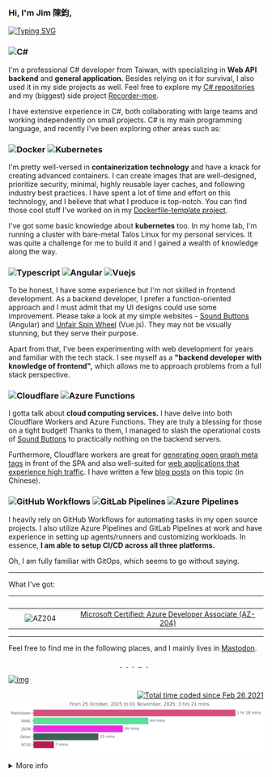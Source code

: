 ### Hi, I'm Jim 陳鈞,

[![Typing SVG](https://readme-typing-svg.demolab.com/?lines=👋+hailing+from+Taiwan!;💼+a+professional+C%23+developer.;❤️+an+advocate+for+open+source!;🐋+familiar+with+Docker.;☁️+have+several+cloud+computing+development+experiences.&width=650&pause=1500)](https://git.io/typing-svg)

### ![C#](https://img.shields.io/badge/C%23-239120?style=for-the-badge&logo=csharp&logoColor=white) 

I'm a professional C# developer from Taiwan, with specializing in **Web API backend** and **general application.** Besides relying on it for survival, I also used it in my side projects as well. Feel free to explore my [C# repositories](https://github.com/jim60105?tab=repositories&q=&type=&language=c%23&sort=) and my (biggest) side project [Recorder-moe](https://github.com/Recorder-moe).

I have extensive experience in C#, both collaborating with large teams and working independently on small projects. C# is my main programming language, and recently I've been exploring other areas such as:

### ![Docker](https://img.shields.io/badge/Docker-2CA5E0?style=for-the-badge&logo=docker&logoColor=white) ![Kubernetes](https://img.shields.io/badge/kubernetes-326CE5?&style=for-the-badge&logo=kubernetes&logoColor=white)

I'm pretty well-versed in **containerization technology** and have a knack for creating advanced containers. I can create images that are well-designed, prioritize security, minimal, highly reusable layer caches, and following industry best practices. I have spent a lot of time and effort on this technology, and I believe that what I produce is top-notch. You can find those cool stuff I've worked on in my [Dockerfile-template project](https://github.com/jim60105/Dockerfile-template).

I've got some basic knowledge about **kubernetes** too. In my home lab, I'm running a cluster with bare-metal Talos Linux for my personal services. It was quite a challenge for me to build it and I gained a wealth of knowledge along the way.

### ![Typescript](https://img.shields.io/badge/TypeScript-007ACC?style=for-the-badge&logo=typescript&logoColor=white) ![Angular](https://img.shields.io/badge/Angular-DD0031?style=for-the-badge&logo=angular&logoColor=white) ![Vuejs](https://img.shields.io/badge/Vue%20js-35495E?style=for-the-badge&logo=vuedotjs&logoColor=4FC08D)

To be honest, I have some experience but I'm not skilled in frontend development. As a backend developer, I prefer a function-oriented approach and I must admit that my UI designs could use some improvement. Please take a look at my simple websites - [Sound Buttons](https://sound-buttons.click/) (Angular) and [Unfair Spin Wheel](https://unfair.spin-wheel.click/) (Vue.js). They may not be visually stunning, but they serve their purpose.

Apart from that, I've been experimenting with web development for years and familiar with the tech stack. I see myself as a **"backend developer with knowledge of frontend",** which allows me to approach problems from a full stack perspective.

### ![Cloudflare](https://img.shields.io/badge/Cloudflare-F38020?style=for-the-badge&logo=Cloudflare&logoColor=white) ![Azure Functions](https://img.shields.io/badge/Azure_Functions-0062AD?style=for-the-badge&logo=azure-functions&logoColor=white)

I gotta talk about **cloud computing services.** I have delve into both Cloudflare Workers and Azure Functions. They are truly a blessing for those on a tight budget! Thanks to them, I managed to slash the operational costs of [Sound Buttons](https://github.com/sound-buttons/sound-buttons_upload-backend) to practically nothing on the backend servers.

Furthermore, Cloudflare workers are great for [generating open graph meta tags](https://github.com/Recorder-moe/OpenGraphTagBuilder) in front of the SPA and also well-suited for [web applications that experience high traffic](https://github.com/jim60105/simple-poll-system). I have written a few [blog posts](https://blog.maki0419.com/search/label/Cloudflare) on this topic (in Chinese).

### ![GitHub Workflows](https://img.shields.io/badge/GitHub-100000?style=for-the-badge&logo=github&logoColor=white) ![GitLab Pipelines](https://img.shields.io/badge/GitLab-330F63?style=for-the-badge&logo=gitlab&logoColor=white) ![Azure Pipelines](https://img.shields.io/badge/Azure_DevOps-0078D7?style=for-the-badge&logo=azure-devops&logoColor=white)

I heavily rely on GitHub Workflows for automating tasks in my open source projects. I also utilize Azure Pipelines and GitLab Pipelines at work and have experience in setting up agents/runners and customizing workloads. In essence, **I am able to setup CI/CD across all three platforms.**

Oh, I am fully familiar with GitOps, which seems to go without saying.

---

What I've got:

|　　　　　　　　||
:--:|:--:
![AZ204](https://github.com/jim60105/jim60105/assets/16995691/9a8ecdaa-cb5f-42c2-908a-ada3200a5ce9)|[Microsoft Certified: Azure Developer Associate (AZ-204)](https://learn.microsoft.com/zh-tw/users/jim60105/credentials/10e1317911550c2)

---

Feel free to find me in the following places, and I mainly lives in [Mastodon](https://liker.social/@jim60105).

<p align='center'>
    <a href="http://blog.maki0419.com" target="_blank" rel="noopener noreferrer">
        <img src="https://github.com/jim60105/jim60105/raw/master/images/social/blogger.png" width="80px" alt="">
    </a>&nbsp;
    <a rel="me" href="https://liker.social/@jim60105" target="_blank" rel="noopener">
        <img src="https://github.com/jim60105/jim60105/raw/master/images/social/mastodon.png" width="80px" alt="">
    </a>&nbsp;
    <a href="https://www.facebook.com/jim60105/" target="_blank" rel="noopener noreferrer">
        <img src="https://github.com/jim60105/jim60105/raw/master/images/social/facebook.png" width="80px" alt="">
    </a>&nbsp;
    <a href="https://x.com/jim60105" target="_blank" rel="noopener noreferrer">
        <img src="https://github.com/jim60105/jim60105/raw/master/images/social/x.png" width="80px" alt="">
    </a>
    <a href="https://github.com/jim60105" target="_blank" rel="noopener noreferrer">
        <img src="https://github.com/jim60105/jim60105/raw/master/images/social/github.png" width="80px" alt="">
    </a>&nbsp;
    <a href="https://liker.land/jim60105" target="_blank" rel="noopener noreferrer">
        <img src="https://github.com/jim60105/jim60105/raw/master/images/social/likecoin.png" width="80px" alt="">
    </a>&nbsp;
    <a href="https://go-find.me/jim60105" target="_blank" rel="noopener noreferrer">
        <img src="https://github.com/jim60105/jim60105/raw/master/images/social/gofind.png" width="80px" alt="">
    </a>
</p>

[![img](https://github.com/jim60105/jim60105/raw/master/images/banner.png)](https://blog.maki0419.com/2020/03/niz-atom68-micro82.html)

<div align='right' style='float: right'>
    <a href="https://wakatime.com/@9646c960-8448-40df-9125-0c72a729c33c" title="Total time coded since Feb 26 2021"><img src="https://wakatime.com/badge/user/9646c960-8448-40df-9125-0c72a729c33c.svg?style=flat-square" alt="Total time coded since Feb 26 2021" /></a>
</div>

[![img](https://github.com/jim60105/jim60105/raw/master/images/stat.svg)](https://wakatime.com/@9646c960-8448-40df-9125-0c72a729c33c)

<!-- prettier-ignore -->
<details>
    <summary>More info</summary>
    <img src="https://github.com/jim60105/jim60105/raw/master/images/metrics/base-metrics.svg"/>
    <img src="https://github.com/jim60105/jim60105/raw/master/images/metrics/achievements.svg" />
    <a href="https://github.com/jim60105?tab=repositories">
        <img src="https://github.com/jim60105/jim60105/raw/master/images/metrics/activity-metrics.svg"/>
        <img src="https://github.com/jim60105/jim60105/raw/master/images/metrics/habits-metrics.svg" />
    </a>
    <a href="https://blog.maki0419.com/">
        <img src="https://github.com/jim60105/jim60105/raw/master/images/metrics/blog.svg" />
    </a>
</details>
